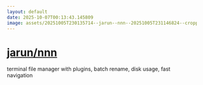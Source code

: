 ```yaml
---
layout: default
date: 2025-10-07T00:13:43.145809
image: assets/20251005T230135714--jarun--nnn--20251005T231146824--cropped.png
---
```


# [jarun/nnn](https://github.com/jarun/nnn)

terminal file manager with plugins, batch rename, disk usage, fast navigation
